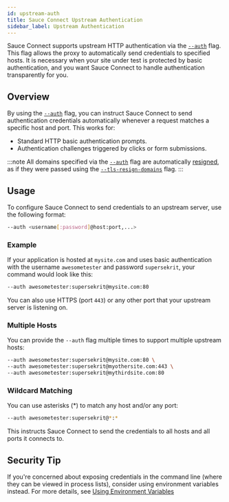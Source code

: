 ```yaml
---
id: upstream-auth
title: Sauce Connect Upstream Authentication
sidebar_label: Upstream Authentication
---
```


Sauce Connect supports upstream HTTP authentication via the [`--auth`](/dev/cli/sauce-connect-5/run/#auth) flag.
This flag allows the proxy to automatically send credentials to specified hosts.
It is necessary when your site under test is protected by basic authentication, and you want Sauce Connect to handle authentication transparently for you.

## Overview

By using the [`--auth`](/dev/cli/sauce-connect-5/run/#auth) flag, you can instruct Sauce Connect to send authentication credentials automatically whenever a request matches a specific host and port. This works for:

- Standard HTTP basic authentication prompts.
- Authentication challenges triggered by clicks or form submissions.

:::note
All domains specified via the [`--auth`](/dev/cli/sauce-connect-5/run/#auth) flag are automatically [resigned](/secure-connections/sauce-connect-5/guides/tls-resigning/), as if they were passed using the [`--tls-resign-domains`](/dev/cli/sauce-connect-5/run/#tls-resign-domains) flag.
:::

## Usage

To configure Sauce Connect to send credentials to an upstream server, use the following format:

```bash
--auth <username[:password]@host:port,...>
```

### Example

If your application is hosted at `mysite.com` and uses basic authentication with the username `awesometester` and password `supersekrit`, your command would look like this:

```bash
--auth awesometester:supersekrit@mysite.com:80
```
You can also use HTTPS (port `443`) or any other port that your upstream server is listening on.

### Multiple Hosts

You can provide the `--auth` flag multiple times to support multiple upstream hosts:

```bash
--auth awesometester:supersekrit@mysite.com:80 \
--auth awesometester:supersekrit@myothersite.com:443 \
--auth awesometester:supersekrit@mythirdsite.com:80
```

### Wildcard Matching

You can use asterisks (*) to match any host and/or any port:

```bash
--auth awesometester:supersekrit@*:*
``` 

This instructs Sauce Connect to send the credentials to all hosts and all ports it connects to.

## Security Tip

If you're concerned about exposing credentials in the command line (where they can be viewed in process lists), consider using environment variables instead. For more details, see [Using Environment Variables](/secure-connections/sauce-connect-5/guides/configuration/#environment-variables)
